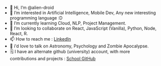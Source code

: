 
- 👋 Hi, I’m @alien-droid
- 👀 I’m interested in Artificial Intelligence, Mobile Dev, Any new interesting programming language :D
- 🌱 I’m currently learning Cloud, NLP, Project Management.
- 💞️ I’m looking to collaborate on React, JavaScript (Vanilla), Python, Node, React, R.
- 📫 How to reach me : [LinkedIn](https://www.linkedin.com/in/aditya-swe-sharma/)
- 💬 i'd love to talk on Astronomy, Psychology and Zombie Apocalypse.
- 🗒️ I have an alternate github (university) account, with more contributions and projects : [School GitHub](https://github.com/AFA22SCM68S) 

<!---
alien-droid/alien-droid is a ✨ special ✨ repository because its `README.md` (this file) appears on your GitHub profile.
You can click the Preview link to take a look at your changes.
--->
